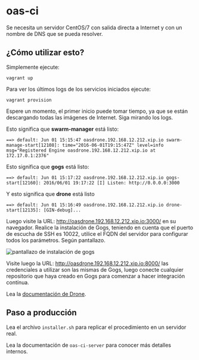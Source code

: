 # oas-ci

Se necesita un servidor CentOS/7 con salida directa a Internet y con un nombre de DNS que se pueda resolver.

## ¿Cómo utilizar esto?

Simplemente ejecute:

```
vagrant up
```

Para ver los últimos logs de los servicios iniciados ejecute:

```
vagrant provision
```

Espere un momento, el primer inicio puede tomar tiempo, ya que se están descargando todas las imágenes de Internet. Siga mirando los logs.

Esto significa que **swarm-manager** está listo:

```
==> default: Jun 01 15:15:47 oasdrone.192.168.12.212.xip.io swarm-manage-start[12108]: time="2016-06-01T19:15:47Z" level=info msg="Registered Engine oasdrone.192.168.12.212.xip.io at 172.17.0.1:2376"
```

Esto significa que **gogs** está listo:

```
==> default: Jun 01 15:17:22 oasdrone.192.168.12.212.xip.io gogs-start[12160]: 2016/06/01 19:17:22 [I] Listen: http://0.0.0.0:3000
```

Y esto significa que **drone** está listo

```
==> default: Jun 01 15:16:49 oasdrone.192.168.12.212.xip.io drone-start[12135]: [GIN-debug]...
```

Luego visite la URL: http://oasdrone.192.168.12.212.xip.io:3000/ en su navegador. Realice la instalación de Gogs, teniendo en cuenta que el puerto de escucha de SSH es 10022, utilice el FQDN del servidor para configurar todos los parámetros. Según pantallazo.

![pantallazo de instalación de gogs](http://i.imgur.com/EUNC4Bz.png)

Visite luego la URL: http://oasdrone.192.168.12.212.xip.io:8000/ las credenciales a utilizar son las mismas de Gogs, luego conecte cualquier repositorio que haya creado en Gogs para comenzar a hacer integración contínua.

Lea la [documentación de Drone](http://readme.drone.io/).

## Paso a producción

Lea el archivo `installer.sh` para replicar el procedimiento en un servidor real.

Lea la documentación de `oas-ci-server` para conocer más detalles internos.
